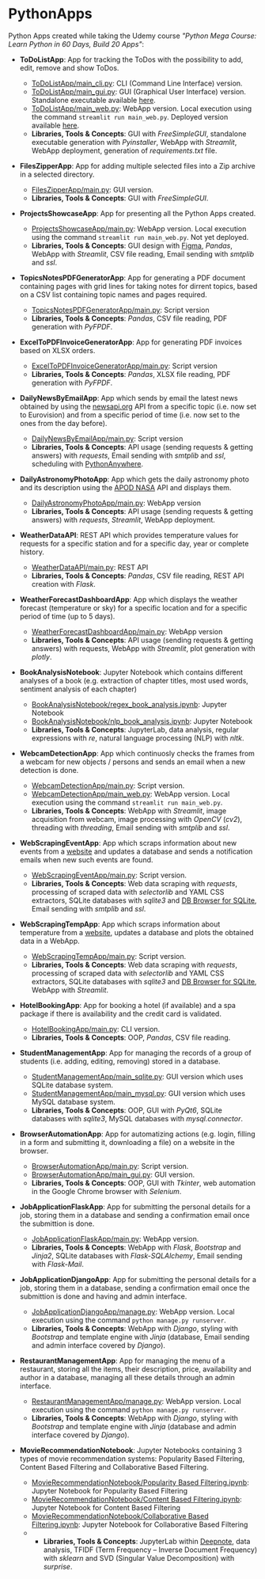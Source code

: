 # PythonApps
Python Apps created while taking the Udemy course _"Python Mega Course: Learn Python in 60 Days, Build 20 Apps"_:
* **ToDoListApp**: App for tracking the ToDos with the possibility to add, edit, remove and show ToDos.
  *  [ToDoListApp/main_cli.py](https://github.com/alexandru-cohal/PythonApps/blob/master/ToDoListApp/main_cli.py): CLI (Command Line Interface) version.
  *  [ToDoListApp/main_gui.py](https://github.com/alexandru-cohal/PythonApps/blob/master/ToDoListApp/main_gui.py): GUI (Graphical User Interface) version. Standalone executable available [here](https://github.com/alexandru-cohal/PythonApps/blob/master/ToDoListApp/dist/main_gui.exe).
  *  [ToDoListApp/main_web.py](https://github.com/alexandru-cohal/PythonApps/blob/master/ToDoListApp/main_web.py): WebApp version. Local execution using the command `streamlit run main_web.py`. Deployed version available [here](https://todolistapp-8smxwkmdvchwawix6ytkjv.streamlit.app/).
  *  **Libraries, Tools & Concepts**: GUI with _FreeSimpleGUI_, standalone executable generation with _Pyinstaller_, WebApp with _Streamlit_, WebApp deployment, generation of _requirements.txt_ file.

* **FilesZipperApp**: App for adding multiple selected files into a Zip archive in a selected directory.
  *  [FilesZipperApp/main.py](https://github.com/alexandru-cohal/PythonApps/blob/master/FilesZipperApp/main.py): GUI version.
  *  **Libraries, Tools & Concepts**: GUI with _FreeSimpleGUI_.

* **ProjectsShowcaseApp**: App for presenting all the Python Apps created.
  * [ProjectsShowcaseApp/main.py](https://github.com/alexandru-cohal/PythonApps/blob/master/ProjectsShowcaseApp/main.py): WebApp version. Local execution using the command `streamlit run main_web.py`. Not yet deployed.
  * **Libraries, Tools & Concepts**: GUI design with [Figma](https://www.figma.com/), _Pandas_, WebApp with _Streamlit_, CSV file reading, Email sending with _smtplib_ and _ssl_.

* **TopicsNotesPDFGeneratorApp**: App for generating a PDF document containing pages with grid lines for taking notes for dirrent topics, based on a CSV list containing topic names and pages required.
  *  [TopicsNotesPDFGeneratorApp/main.py](https://github.com/alexandru-cohal/PythonApps/blob/master/TopicsNotesPDFGeneratorApp/main.py): Script version
  *  **Libraries, Tools & Concepts**: _Pandas_, CSV file reading, PDF generation with _PyFPDF_.

* **ExcelToPDFInvoiceGeneratorApp**: App for generating PDF invoices based on XLSX orders.
  * [ExcelToPDFInvoiceGeneratorApp/main.py](https://github.com/alexandru-cohal/PythonApps/blob/master/ExcelToPDFInvoiceGeneratorApp/main.py): Script version
  * **Libraries, Tools & Concepts**: _Pandas_, XLSX file reading, PDF generation with _PyFPDF_.

* **DailyNewsByEmailApp**: App which sends by email the latest news obtained by using the [newsapi.org](https://newsapi.org/) API from a specific topic (i.e. now set to Eurovision) and from a specific period of time (i.e. now set to the ones from the day before).
  * [DailyNewsByEmailApp/main.py](https://github.com/alexandru-cohal/PythonApps/blob/master/DailyNewsByEmailApp/main.py): Script version
  * **Libraries, Tools & Concepts**: API usage (sending requests & getting answers) with _requests_, Email sending with _smtplib_ and _ssl_, scheduling with [PythonAnywhere](https://www.pythonanywhere.com/).

* **DailyAstronomyPhotoApp**: App which gets the daily astronomy photo and its description using the [APOD NASA](https://api.nasa.gov/) API and displays them.
  * [DailyAstronomyPhotoApp/main.py](https://github.com/alexandru-cohal/PythonApps/blob/master/DailyAstronomyPhotoApp/main.py): WebApp version
  * **Libraries, Tools & Concepts**: API usage (sending requests & getting answers) with _requests_, _Streamlit_, WebApp deployment.

* **WeatherDataAPI**: REST API which provides temperature values for requests for a specific station and for a specific day, year or complete history.
  * [WeatherDataAPI/main.py](https://github.com/alexandru-cohal/PythonApps/blob/master/WeatherDataAPI/main.py): REST API
  * **Libraries, Tools & Concepts**: _Pandas_, CSV file reading, REST API creation with _Flask_.

* **WeatherForecastDashboardApp**: App which displays the weather forecast (temperature or sky) for a specific location and for a specific period of time (up to 5 days).
  * [WeatherForecastDashboardApp/main.py](https://github.com/alexandru-cohal/PythonApps/blob/master/WeatherForecastDashboardApp/main.py): WebApp version
  * **Libraries, Tools & Concepts**: API usage (sending requests & getting answers) with requests, WebApp with _Streamlit_, plot generation with _plotly_.

* **BookAnalysisNotebook**: Jupyter Notebook which contains different analyses of a book (e.g. extraction of chapter titles, most used words, sentiment analysis of each chapter)
  * [BookAnalysisNotebook/regex_book_analysis.ipynb](https://github.com/alexandru-cohal/PythonApps/blob/master/BookAnalysisNotebook/regex_book_analysis.ipynb): Jupyter Notebook 
  * [BookAnalysisNotebook/nlp_book_analysis.ipynb](https://github.com/alexandru-cohal/PythonApps/blob/master/BookAnalysisNotebook/nlp_book_analysis.ipynb): Jupyter Notebook
  * **Libraries, Tools & Concepts**: JupyterLab, data analysis, regular expressions with _re_, natural language processing (NLP) with _nltk_.

* **WebcamDetectionApp**: App which continuosly checks the frames from a webcam for new objects / persons and sends an email when a new detection is done.
  * [WebcamDetectionApp/main.py](https://github.com/alexandru-cohal/PythonApps/blob/master/WebcamDetectionApp/main.py): Script version.
  * [WebcamDetectionApp/main_web.py](https://github.com/alexandru-cohal/PythonApps/blob/master/WebcamDetectionApp/main_web.py): WebApp version. Local execution using the command `streamlit run main_web.py`.
  * **Libraries, Tools & Concepts**: WebApp with _Streamlit_, image acquisition from webcam, image processing with _OpenCV_ (_cv2_), threading with _threading_, Email sending with _smtplib_ and _ssl_.

* **WebScrapingEventApp**: App which scraps information about new events from a [website](https://programmer100.pythonanywhere.com/tours/) and updates a database and sends a notification emails when new such events are found.
  * [WebScrapingEventApp/main.py](https://github.com/alexandru-cohal/PythonApps/blob/master/WebScrapingEventApp/main.py): Script version.
  * **Libraries, Tools & Concepts**: Web data scraping with _requests_, processing of scraped data with _selectorlib_ and YAML CSS extractors, SQLite databases with _sqlite3_ and [DB Browser for SQLite](https://sqlitebrowser.org/), Email sending with _smtplib_ and _ssl_.
 
* **WebScrapingTempApp**: App which scraps information about temperature from a [website](https://programmer100.pythonanywhere.com/), updates a database and plots the obtained data in a WebApp.
  * [WebScrapingTempApp/main.py](https://github.com/alexandru-cohal/PythonApps/blob/master/WebScrapingTempApp/main.py): Script version.
  * **Libraries, Tools & Concepts**: Web data scraping with _requests_, processing of scraped data with _selectorlib_ and YAML CSS extractors, SQLite databases with _sqlite3_ and [DB Browser for SQLite](https://sqlitebrowser.org/), WebApp with _Streamlit_.

* **HotelBookingApp**: App for booking a hotel (if available) and a spa package if there is availability and the credit card is validated.
  * [HotelBookingApp/main.py](https://github.com/alexandru-cohal/PythonApps/blob/master/HotelBookingApp/main.py): CLI version.
  * **Libraries, Tools & Concepts**: OOP, _Pandas_, CSV file reading.
 
* **StudentManagementApp**: App for managing the records of a group of students (i.e. adding, editing, removing) stored in a database.
  * [StudentManagementApp/main_sqlite.py](https://github.com/alexandru-cohal/PythonApps/blob/master/StudentManagementApp/main_sqlite.py): GUI version which uses SQLite database system.
  * [StudentManagementApp/main_mysql.py](https://github.com/alexandru-cohal/PythonApps/blob/master/StudentManagementApp/main_mysql.py): GUI version which uses MySQL database system.
  * **Libraries, Tools & Concepts**: OOP, GUI with _PyQt6_, SQLite databases with _sqlite3_, MySQL databases with _mysql.connector_.

* **BrowserAutomationApp**: App for automatizing actions (e.g. login, filling in a form and submitting it, downloading a file) on a website in the browser.
  * [BrowserAutomationApp/main.py](https://github.com/alexandru-cohal/PythonApps/blob/master/BrowserAutomationApp/main.py): Script version.
  * [BrowserAutomationApp/main_gui.py](https://github.com/alexandru-cohal/PythonApps/blob/master/BrowserAutomationApp/main_gui.py): GUI version.
  * **Libraries, Tools & Concepts**: OOP, GUI with _Tkinter_, web automation in the Google Chrome browser with _Selenium_.
 
* **JobApplicationFlaskApp**: App for submitting the personal details for a job, storing them in a database and sending a confirmation email once the submittion is done.
  * [JobApplicationFlaskApp/main.py](https://github.com/alexandru-cohal/PythonApps/blob/master/JobApplicationFlaskApp/main.py): WebApp version.
  * **Libraries, Tools & Concepts**: WebApp with _Flask_, _Bootstrap_ and _Jinja2_, SQLite databases with _Flask-SQLAlchemy_, Email sending with _Flask-Mail_.
 
* **JobApplicationDjangoApp**: App for submitting the personal details for a job, storing them in a database, sending a confirmation email once the submittion is done and having and admin interface.
  * [JobApplicationDjangoApp/manage.py](https://github.com/alexandru-cohal/PythonApps/blob/master/JobApplicationDjangoApp/manage.py): WebApp version. Local execution using the command `python manage.py runserver`.
  * **Libraries, Tools & Concepts**: WebApp with _Django_, styling with _Bootstrap_ and template engine with _Jinja_ (database, Email sending and admin interface covered by _Django_).
 
* **RestaurantManagementApp**: App for managing the menu of a restaurant, storing all the items, their description, price, availability and author in a database, managing all these details through an admin interface.
  * [RestaurantManagementApp/manage.py](https://github.com/alexandru-cohal/PythonApps/blob/master/RestaurantManagementApp/manage.py): WebApp version. Local execution using the command `python manage.py runserver`.
  * **Libraries, Tools & Concepts**: WebApp with _Django_, styling with _Bootstrap_ and template engine with _Jinja_ (database and admin interface covered by _Django_).

* **MovieRecommendationNotebook**: Jupyter Notebooks containing 3 types of movie recommendation systems: Popularity Based Filtering, Content Based Filtering and Collaborative Based Filtering.
  * [MovieRecommendationNotebook/Popularity Based Filtering.ipynb](https://github.com/alexandru-cohal/PythonApps/blob/master/MovieRecommendationNotebook/Popularity%20Based%20Filtering.ipynb): Jupyter Notebook for Popularity Based Filtering
  * [MovieRecommendationNotebook/Content Based Filtering.ipynb](https://github.com/alexandru-cohal/PythonApps/blob/master/MovieRecommendationNotebook/Content%20Based%20Filtering.ipynb): Jupyter Notebook for Content Based Filtering
  * [MovieRecommendationNotebook/Collaborative Based Filtering.ipynb](https://github.com/alexandru-cohal/PythonApps/blob/master/MovieRecommendationNotebook/Collaborative%20Based%20Filtering.ipynb): Jupyter Notebook for Collaborative Based Filtering
  * * **Libraries, Tools & Concepts**: JupyterLab within [Deepnote](https://deepnote.com/), data analysis, TFIDF (Term Frequency – Inverse Document Frequency) with _sklearn_ and SVD (Singular Value Decomposition) with _surprise_.
